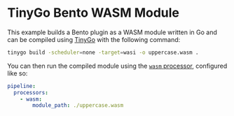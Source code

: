 TinyGo Bento WASM Module
==========================

This example builds a Bento plugin as a WASM module written in Go and can be compiled using [TinyGo][tinygo] with the following command:

```sh
tinygo build -scheduler=none -target=wasi -o uppercase.wasm .
```

You can then run the compiled module using the [`wasm` processor][processor.wasm], configured like so:

```yaml
pipeline:
  processors:
    - wasm:
        module_path: ./uppercase.wasm
```

[TinyGo]: https://tinygo.org/
[processor.wasm]: https://warpstreamlabs.github.io/bento/docs/components/processors/wasm
